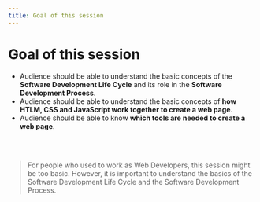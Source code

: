 ```yaml
---
title: Goal of this session
---
```


# Goal of this session

- Audience should be able to understand the basic concepts of the **Software Development Life Cycle** and its role in the **Software Development Process**.
- Audience should be able to understand the basic concepts of **how HTLM, CSS and JavaScript work together to create a web page**.
- Audience should be able to know **which tools are needed to create a web page**.

<br />
<br />

> For people who used to work as Web Developers, this session might be too basic. However, it is important to understand the basics of the Software Development Life Cycle and the Software Development Process.

<!--
Set the expectation of this session.

เน้นเนื้อหากว้าง ๆ ให้พอเข้าใจภาพวมแล้วไปหาเองต่อได้
-->
